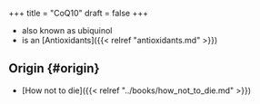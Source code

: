 +++
title = "CoQ10"
draft = false
+++

-   also known as ubiquinol
-   is an [Antioxidants]({{< relref "antioxidants.md" >}})


## Origin {#origin}

-   [How not to die]({{< relref "../books/how_not_to_die.md" >}})
